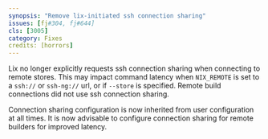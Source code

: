 ```yaml
---
synopsis: "Remove lix-initiated ssh connection sharing"
issues: [fj#304, fj#644]
cls: [3005]
category: Fixes
credits: [horrors]
---
```


Lix no longer explicitly requests ssh connection sharing when connecting to remote stores.
This may impact command latency when `NIX_REMOTE` is set to a `ssh://` or `ssh-ng://` url,
or if `--store` is specified. Remote build connections did not use ssh connection sharing.

Connection sharing configuration is now inherited from user configuration at all times. It
is now advisable to configure connection sharing for remote builders for improved latency.
